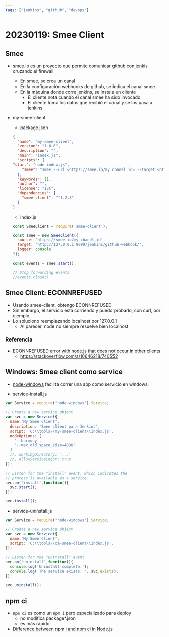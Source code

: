 ```yaml
---
tags: ["jenkins", "github", "devops"]
---
```


# 20230119: Smee Client

<TagsLinks />

## Smee

- [smee.io](https://smee.io/) es un proyecto que permite comunicar github con jenkis cruzando el firewall
  - En smee, se crea un canal
  - En la configuración webhooks de github, se indica el canal smee
  - En la máquina donde corre jenkins, se instala un cliente
    - El cliente nota cuando el canal smee ha sido invocado
    - El cliente toma los datos que recibió el canal y se los pasa a jenkins
- my-smee-client

  - package.json

  ```json
  {
    "name": "my-smee-client",
    "version": "1.0.0",
    "description": "",
    "main": "index.js",
    "scripts": {
  "start": "node index.js",
      "smee": "smee --url <https://smee.io/my_chanel_id> --target <http://127.0.0.1:9090/jenkins/github-webhook/>"
    },
    "keywords": [],
    "author": "",
    "license": "ISC",
    "dependencies": {
      "smee-client": "^1.2.3"
    }
  }
  ```

  - index.js

  ```js
  const SmeeClient = require('smee-client');

  const smee = new SmeeClient({
    source: 'https://smee.io/my_chanel_id',
    target: 'http://127.0.0.1:9090/jenkins/github-webhook/',
    logger: console
  });

  const events = smee.start();

  // Stop forwarding events
  //events.close()
  ```

## Smee Client: ECONNREFUSED

- Usando smee-client, obtengo ECONNREFUSED
- Sin embargo, el servicio está corriendo y puedo probarlo, con curl, por ejemplo.
- Lo soluciono reemplazando localhost por 127.0.0.1
  - Al parecer, node no siempre resuelve bien localhost

### Referencia

- [ECONNREFUSED error with node.js that does not occur in other clients](https://stackoverflow.com/questions/10643965/econnrefused-error-with-node-js-that-does-not-occur-in-other-clients)
  - <https://stackoverflow.com/a/10646218/740552>

## Windows: Smee client como service

- [node-windows](https://github.com/coreybutler/node-windows) facilita correr una app como servicio en windows.

- service-install.js

```js
var Service = require('node-windows').Service;

// Create a new service object
var svc = new Service({
  name:'My Smee Client',
  description: 'Smee client para Jenkins',
  script: 'C:\\tools\\my-smee-client\\index.js',
  nodeOptions: [
    '--harmony',
    '--max_old_space_size=4096'
  ]
  //, workingDirectory: '...'
  //, allowServiceLogon: true
});

// Listen for the "install" event, which indicates the
// process is available as a service.
svc.on('install',function(){
  svc.start();
});

svc.install();
```

- service-uninstall.js

```js
var Service = require('node-windows').Service;

// Create a new service object
var svc = new Service({
  name:'My Smee Client',
  script: 'C:\\tools\\ca-smee-client\\index.js',
});

// Listen for the "uninstall" event
svc.on('uninstall',function(){
  console.log('Uninstall complete.');
  console.log('The service exists: ', svc.exists);
});

svc.uninstall();
```

## npm ci
- `npm ci` es como un `npm i` pero especializado para deploy
	- no modifica package*.json
	- es más rápido
- [Difference between npm i and npm ci in Node.js](https://www.geeksforgeeks.org/difference-between-npm-i-and-npm-ci-in-node-js/)